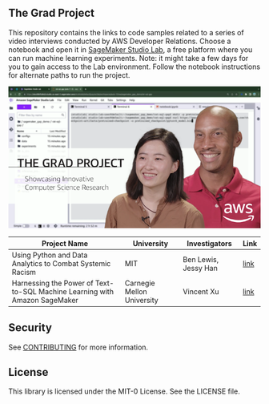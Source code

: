 ## The Grad Project

This repository contains the links to code samples related to a series of video interviews conducted by AWS Developer Relations. Choose a notebook and open it in [SageMaker Studio Lab](https://studiolab.sagemaker.aws/), a free platform where you can run machine learning experiments. Note: it might take a few days for you to gain access to the Lab environment. Follow the notebook instructions for alternate paths to run the project.

![The Grad Project](/images/banner.png)

|  Project Name | University  | Investigators  | Link  |
|---|---|---|---|
| Using Python and Data Analytics to Combat Systemic Racism  | MIT  | Ben Lewis, Jessy Han | [link](https://github.com/benblewis/MIT_AWS_Demo) |
| Harnessing the Power of Text-to-SQL Machine Learning with Amazon SageMaker  | Carnegie Mellon University |  Vincent Xu | [link](https://github.com/vxcent/sagemaker_gap_demo/tree/main) |

## Security

See [CONTRIBUTING](CONTRIBUTING.md#security-issue-notifications) for more information.

## License

This library is licensed under the MIT-0 License. See the LICENSE file.

